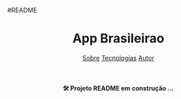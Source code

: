 #README

<h1 align="center"> App Brasileirao </h1>

<p align="center">
<a href="#sobre">Sobre</a>
<a href="#sobre">Tecnologias</a>
<a href="#sobre">Autor</a>
</p>

<br>


<h4 align="center">
<g-emoji class="g-emoji" alias="hammer_and_wrench" fallback-src="https://github.githubassets.com/images/icons/emoji/unicode/1f6e0.png">🛠</g-emoji> Projeto README em construção ... 

</h4>

